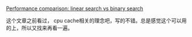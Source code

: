 [Performance comparison: linear search vs binary search](https://dirtyhandscoding.wordpress.com/2017/08/25/performance-comparison-linear-search-vs-binary-search/) 

这个文章之前看过， cpu cache相关的理念吧，写的不错。总是感觉这个可以用的上，所以又找来再看一遍。

